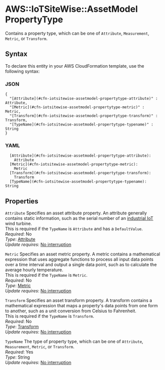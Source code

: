 # AWS::IoTSiteWise::AssetModel PropertyType<a name="aws-properties-iotsitewise-assetmodel-propertytype"></a>

Contains a property type, which can be one of `Attribute`, `Measurement`, `Metric`, or `Transform`\.

## Syntax<a name="aws-properties-iotsitewise-assetmodel-propertytype-syntax"></a>

To declare this entity in your AWS CloudFormation template, use the following syntax:

### JSON<a name="aws-properties-iotsitewise-assetmodel-propertytype-syntax.json"></a>

```
{
  "[Attribute](#cfn-iotsitewise-assetmodel-propertytype-attribute)" : Attribute,
  "[Metric](#cfn-iotsitewise-assetmodel-propertytype-metric)" : Metric,
  "[Transform](#cfn-iotsitewise-assetmodel-propertytype-transform)" : Transform,
  "[TypeName](#cfn-iotsitewise-assetmodel-propertytype-typename)" : String
}
```

### YAML<a name="aws-properties-iotsitewise-assetmodel-propertytype-syntax.yaml"></a>

```
  [Attribute](#cfn-iotsitewise-assetmodel-propertytype-attribute):
    Attribute
  [Metric](#cfn-iotsitewise-assetmodel-propertytype-metric):
    Metric
  [Transform](#cfn-iotsitewise-assetmodel-propertytype-transform):
    Transform
  [TypeName](#cfn-iotsitewise-assetmodel-propertytype-typename): String
```

## Properties<a name="aws-properties-iotsitewise-assetmodel-propertytype-properties"></a>

`Attribute` <a name="cfn-iotsitewise-assetmodel-propertytype-attribute"></a>
Specifies an asset attribute property\. An attribute generally contains static information, such as the serial number of an [industrial IoT](https://en.wikipedia.org/wiki/Internet_of_things#Industrial_applications) wind turbine\.  
This is required if the `TypeName` is `Attribute` and has a `DefaultValue`\.  
_Required_: No  
_Type_: [Attribute](aws-properties-iotsitewise-assetmodel-attribute.md)  
_Update requires_: [No interruption](https://docs.aws.amazon.com/AWSCloudFormation/latest/UserGuide/using-cfn-updating-stacks-update-behaviors.html#update-no-interrupt)

`Metric` <a name="cfn-iotsitewise-assetmodel-propertytype-metric"></a>
Specifies an asset metric property\. A metric contains a mathematical expression that uses aggregate functions to process all input data points over a time interval and output a single data point, such as to calculate the average hourly temperature\.  
This is required if the `TypeName` is `Metric`\.  
_Required_: No  
_Type_: [Metric](aws-properties-iotsitewise-assetmodel-metric.md)  
_Update requires_: [No interruption](https://docs.aws.amazon.com/AWSCloudFormation/latest/UserGuide/using-cfn-updating-stacks-update-behaviors.html#update-no-interrupt)

`Transform` <a name="cfn-iotsitewise-assetmodel-propertytype-transform"></a>
Specifies an asset transform property\. A transform contains a mathematical expression that maps a property's data points from one form to another, such as a unit conversion from Celsius to Fahrenheit\.  
This is required if the `TypeName` is `Transform`\.  
_Required_: No  
_Type_: [Transform](aws-properties-iotsitewise-assetmodel-transform.md)  
_Update requires_: [No interruption](https://docs.aws.amazon.com/AWSCloudFormation/latest/UserGuide/using-cfn-updating-stacks-update-behaviors.html#update-no-interrupt)

`TypeName` <a name="cfn-iotsitewise-assetmodel-propertytype-typename"></a>
The type of property type, which can be one of `Attribute`, `Measurement`, `Metric`, or `Transform`\.  
_Required_: Yes  
_Type_: String  
_Update requires_: [No interruption](https://docs.aws.amazon.com/AWSCloudFormation/latest/UserGuide/using-cfn-updating-stacks-update-behaviors.html#update-no-interrupt)
